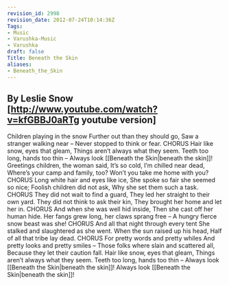 ```yaml
---
revision_id: 2998
revision_date: 2012-07-24T10:14:36Z
Tags:
- Music
- Varushka-Music
- Varushka
draft: false
Title: Beneath the Skin
aliases:
- Beneath_the_Skin
---
```

By Leslie Snow [http://www.youtube.com/watch?v=kfGBBJ0aRTg youtube version]
--------------------------
Children playing in the snow 
Further out than they should go,
Saw a stranger walking near –
Never stopped to think or fear.
CHORUS
Hair like snow, eyes that gleam,
Things aren’t always what they seem.
Teeth too long, hands too thin –
Always look [[Beneath the Skin|beneath the skin]]!
Greetings children, the woman said,
It’s so cold, I’m chilled near dead,
Where’s your camp and family, too?
Won’t you take me home with you?
CHORUS
Long white hair and eyes like ice,
She spoke so fair she seemed so nice;
Foolish children did not ask,
Why she set them such a task.
CHORUS
They did not wait to find a guard,
They led her straight to their own yard.
They did not think to ask their kin,
They brought her home and let her in.
CHORUS
And when she was well hid inside,
Then she cast off her human hide.
Her fangs grew long, her claws sprang free –
A hungry fierce snow beast was she!
CHORUS
And all that night through every tent
She stalked and slaughtered as she went.
When the sun raised up his head,
Half of all that tribe lay dead.
CHORUS
For pretty words and pretty whiles
And pretty looks and pretty smiles –
Those folks where slain and scattered all,
Because they let their caution fall.
Hair like snow, eyes that gleam,
Things aren’t always what they seem.
Teeth too long, hands too thin –
Always look [[Beneath the Skin|beneath the skin]]!
Always look [[Beneath the Skin|beneath the skin]]!